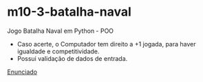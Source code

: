 # m10-3-batalha-naval

Jogo Batalha Naval em Python - POO

- Caso acerte, o Computador tem direito a +1 jogada, para haver igualdade e competitividade.
- Possui validação de dados de entrada.

[Enunciado](Trabalho%20prático%20POO%20-%20M10%20-%203%20-%20Jogo%20Batalha%20Naval.pdf)